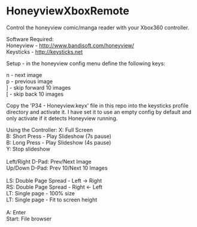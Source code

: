 # HoneyviewXboxRemote
Control the honeyview comic/manga reader with your Xbox360 controller.

Software Required: <br/>
Honeyview - http://www.bandisoft.com/honeyview/ <br/>
Keysticks - http://keysticks.net

Setup - in the honeyview config menu define the following keys:

n - next image<br/>
p - previous image<br/>
] - skip forward 10 images<br/>
[ - skip back 10 images<br/>

Copy the 'P34 - Honeyview.keyx' file in this repo into the keysticks profile directory and activate it. 
I have set it to use an empty config by default and only activate if it detects Honeyview running.


Using the Controller:
X: Full Screen<br/>
B: Short Press - Play Slideshow (7s pause)<br/>
B: Long Press  - Play Slideshow (4s pause)<br/>
Y: Stop slideshow<br/>
<br/>
Left/Right D-Pad: Prev/Next Image<br/>
Up/Down D-Pad: Prev 10/Next 10 Images<br/>
<br/>
LS: Double Page Spread - Left -> Right<br/>
RS: Double Page Spread - Right <- Left<br/>
LT: Single page - 100% size<br/>
LT: Single page - Fit to screen height<br/>
<br/>
A: Enter<br/>
Start: File browser<br/>

